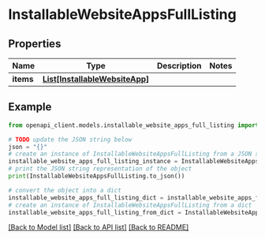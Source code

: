 # InstallableWebsiteAppsFullListing


## Properties

Name | Type | Description | Notes
------------ | ------------- | ------------- | -------------
**items** | [**List[InstallableWebsiteApp]**](InstallableWebsiteApp.md) |  | 

## Example

```python
from openapi_client.models.installable_website_apps_full_listing import InstallableWebsiteAppsFullListing

# TODO update the JSON string below
json = "{}"
# create an instance of InstallableWebsiteAppsFullListing from a JSON string
installable_website_apps_full_listing_instance = InstallableWebsiteAppsFullListing.from_json(json)
# print the JSON string representation of the object
print(InstallableWebsiteAppsFullListing.to_json())

# convert the object into a dict
installable_website_apps_full_listing_dict = installable_website_apps_full_listing_instance.to_dict()
# create an instance of InstallableWebsiteAppsFullListing from a dict
installable_website_apps_full_listing_from_dict = InstallableWebsiteAppsFullListing.from_dict(installable_website_apps_full_listing_dict)
```
[[Back to Model list]](../README.md#documentation-for-models) [[Back to API list]](../README.md#documentation-for-api-endpoints) [[Back to README]](../README.md)


